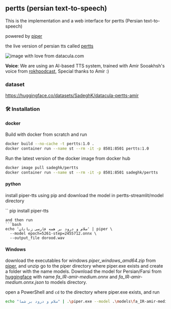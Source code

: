 ## pertts (persian text-to-speech)
This is the implementation and a web interface for pertts (Persian text-to-speech)

powered by [piper](https://github.com/rhasspy/piper)

the live version of persian tts called [pertts](https://tts.datacula.com/)

![image](https://github.com/SadeghKrmi/pertts-streamlit/assets/5988663/9b8c751b-d5e7-42eb-9c7f-2516aed6baa6)
with love from datacula.com


**Voice**: We are using an AI-based TTS system, trained with Amir Sooakhsh's voice from [rokhpodcast](https://rokhpodcast.ir/), Special thanks to Amir :)
### dataset
https://huggingface.co/datasets/SadeghK/datacula-pertts-amir


### 🛠️ Installation

#### docker
Build with docker from scratch and run
```bash
docker build --no-cache -t pertts:1.0 .
docker container run --name st --rm -it -p 8501:8501 pertts:1.0
```

Run the latest version of the docker image from docker hub
```bash
docker image pull sadeghk/pertts
docker container run --name st --rm -it -p 8501:8501 sadeghk/pertts
```

#### python
install piper-tts using pip and download the model in pertts-streamlit/model directory

``
pip install piper-tts
```
and then run
```bash
echo 'سلام و درود بر همه فارسی زبانان' | piper \
  --model epoch=5261-step=2455712.onnx \
  --output_file dorood.wav
```

#### Windows
download the executables for windows _piper_windows_amd64.zip_ from [piper](https://github.com/rhasspy/piper/releases), and unzip
go to the piper directory where piper.exe exists and create a folder with the name models. Download the model for Persian/Farsi from [huggingface](https://huggingface.co/rhasspy/piper-voices/tree/main/fa/fa_IR/amir/medium) with name _fa_IR-amir-medium.onnx_ and _fa_IR-amir-medium.onnx.json_ to models directory.

open a PowerShell and `cd` to the directory where piper.exe exists, and run
```bash
echo "سلام و درود بر شما" | .\piper.exe --model .\models\fa_IR-amir-medium.onnx --output_dir .\outputs
```


